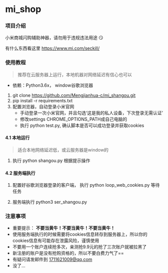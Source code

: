 # mi_shop

### 项目介绍

小米商城闪购辅助神器，请勿用于违规违法用途 :smirk:

有什么东西看这里 https://www.mi.com/seckill/

### 使用教程
> 推荐在云服务器上运行，本地机器对网络延迟有信心也可以

- 依赖：Python3.6x， window谷歌浏览器


1. git clone https://github.com/Mengjianhua-c/mi_shangou.git
2. pip install -r requirements.txt
3. 配置浏览器，自动登录小米官网
    - 手动登录一次小米官网，并且勾选‘这是我的私人设备，下次登录无需认证’
    - 修改settings CHROME_OPTIONS_PATH成自己电脑的
    - 执行 python test.py, 确认脚本是否可以成功登录并获取cookies
#### 4.1 本地运行
> 适合本地网络延迟低，或云服务器是window的
1. 执行 python shangou.py
根据提示操作

#### 4.2 服务端执行

1. 配置好谷歌浏览器登录的客户端， 执行 python loop_web_cookies.py 等待任务

2. 服务端执行 python3 ser_shangou.py



### 注意事项
- 重要提示： **不要当黄牛！不要当黄牛！不要当黄牛！**
- 使用服务端执行的时候需要将cookies信息转存到服务器上，所以你的cookies信息有可能存在泄露风险，谨慎使用
- 不要用一个账户连续抢多次，亲测抢9.9元的抢了三次账户就被拉黑了
- 新注册的账户是没有抢购资格的，所以不要白费力气了==
- 有疑问请发邮件到 1711621009@qq.com
- 没了...

